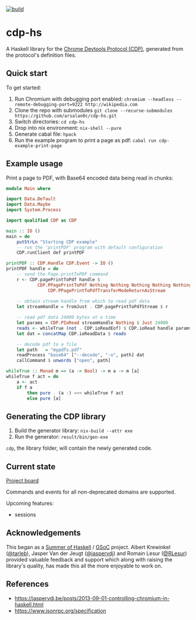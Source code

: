 [![build](https://github.com/arsalan0c/cdp-hs/actions/workflows/build.yaml/badge.svg)](https://github.com/arsalan0c/cdp-hs/actions/workflows/build.yaml)
# cdp-hs

A Haskell library for the [Chrome Devtools Protocol (CDP)](https://chromedevtools.github.io/devtools-protocol/), generated from the protocol's definition files.


## Quick start

To get started:

1. Run Chromium with debugging port enabled: `chromium --headless --remote-debugging-port=9222 http://wikipedia.com`
2. Clone the repo with submodules `git clone --recurse-submodules https://github.com/arsalan0c/cdp-hs.git`
3. Switch directories: `cd cdp-hs`
4. Drop into nix environment: `nix-shell --pure`
5. Generate cabal file: `hpack`
6. Run the example program to print a page as pdf: `cabal run cdp-example-print-page`

## Example usage

Print a page to PDF, with Base64 encoded data being read in chunks:

```hs
module Main where

import Data.Default
import Data.Maybe
import System.Process

import qualified CDP as CDP

main :: IO ()
main = do
    putStrLn "Starting CDP example"
    -- run the 'printPDF' program with default configuration
    CDP.runClient def printPDF

printPDF :: CDP.Handle CDP.Event -> IO ()
printPDF handle = do
    -- send the Page.printToPDF command
    r <- CDP.pagePrintToPdf handle $ 
            CDP.PPagePrintToPdf Nothing Nothing Nothing Nothing Nothing Nothing Nothing Nothing Nothing Nothing Nothing Nothing Nothing Nothing $
                CDP.PPagePrintToPdfTransferModeReturnAsStream
    
    -- obtain stream handle from which to read pdf data
    let streamHandle = fromJust . CDP.pagePrintToPdfStream $ r

    -- read pdf data 24000 bytes at a time
    let params = CDP.PIoRead streamHandle Nothing $ Just 24000
    reads <- whileTrue (not . CDP.ioReadEof) $ CDP.ioRead handle params
    let dat = concatMap CDP.ioReadData $ reads

    -- decode pdf to a file
    let path   = "mypdfs.pdf"
    readProcess "base64" ["--decode", "-o", path] dat
    callCommand $ unwords ["open", path]

whileTrue :: Monad m => (a -> Bool) -> m a -> m [a]
whileTrue f act = do
    a <- act
    if f a
        then pure . (a :) =<< whileTrue f act
        else pure [a]
```

## Generating the CDP library

1. Build the generator library: `nix-build --attr exe`
2. Run the generator: `result/bin/gen-exe`

`cdp`, the library folder, will contain the newly generated code.

## Current state

[Project board](https://github.com/users/arsalan0c/projects/1)

Commands and events for all non-deprecated domains are supported.

Upcoming features:
- sessions

## Acknowledgements

This began as a [Summer of Haskell](https://summer.haskell.org) / [GSoC](https://summerofcode.withgoogle.com) project. Albert Krewinkel ([@tarleb](https://github.com/tarleb)), Jasper Van der Jeugt ([@jaspervdj](https://github.com/jaspervdj)) and Romain Lesur ([@RLesur](https://github.com/rlesur)) provided valuable feedback and support which along with raising the library's quality, has made this all the more enjoyable to work on.

## References

- https://jaspervdj.be/posts/2013-09-01-controlling-chromium-in-haskell.html
- https://www.jsonrpc.org/specification
